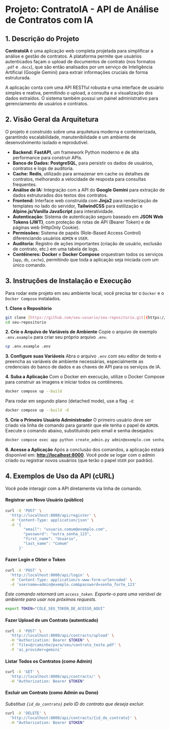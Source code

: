 # Projeto: ContratoIA - API de Análise de Contratos com IA

## 1. Descrição do Projeto

**ContratoIA** é uma aplicação web completa projetada para simplificar a análise e gestão de contratos. A plataforma permite que usuários autenticados façam o upload de documentos de contrato (nos formatos `.pdf` e `.docx`), que são então analisados por um serviço de Inteligência Artificial (Google Gemini) para extrair informações cruciais de forma estruturada.

A aplicação conta com uma API RESTful robusta e uma interface de usuário simples e reativa, permitindo o upload, a consulta e a visualização dos dados extraídos. O sistema também possui um painel administrativo para gerenciamento de usuários e contratos.

## 2. Visão Geral da Arquitetura

O projeto é construído sobre uma arquitetura moderna e conteinerizada, garantindo escalabilidade, manutenibilidade e um ambiente de desenvolvimento isolado e reprodutível.

-   **Backend:** **FastAPI**, um framework Python moderno e de alta performance para construir APIs.
-   **Banco de Dados:** **PostgreSQL**, para persistir os dados de usuários, contratos e logs de auditoria.
-   **Cache:** **Redis**, utilizado para armazenar em cache os detalhes de contratos, melhorando a velocidade de resposta para consultas frequentes.
-   **Análise de IA:** Integração com a API do **Google Gemini** para extração de dados estruturados dos textos dos contratos.
-   **Frontend:** Interface web construída com **Jinja2** para renderização de templates no lado do servidor, **TailwindCSS** para estilização e **Alpine.js/Vanilla JavaScript** para interatividade.
-   **Autenticação:** Sistema de autenticação seguro baseado em **JSON Web Tokens (JWT)**, com proteção de rotas de API (Bearer Token) e de páginas web (HttpOnly Cookie).
-   **Permissões:** Sistema de papéis (Role-Based Access Control) diferenciando usuários `ADMIN` e `USER`.
-   **Auditoria:** Registro de ações importantes (criação de usuário, exclusão de contrato, etc.) em uma tabela de logs.
-   **Contêineres:** **Docker** e **Docker Compose** orquestram todos os serviços (`app`, `db`, `cache`), permitindo que toda a aplicação seja iniciada com um único comando.

## 3. Instruções de Instalação e Execução

Para rodar este projeto em seu ambiente local, você precisa ter o `Docker` e o `Docker Compose` instalados.

**1. Clone o Repositório**
```bash
git clone [https://github.com/seu-usuario/seu-repositorio.git](https://github.com/seu-usuario/seu-repositorio.git)
cd seu-repositorio
```

**2. Crie o Arquivo de Variáveis de Ambiente**
Copie o arquivo de exemplo `.env.example` para criar seu próprio arquivo `.env`.

```bash
cp .env.example .env
```

**3. Configure suas Variáveis**
Abra o arquivo `.env` com seu editor de texto e preencha as variáveis de ambiente necessárias, especialmente as credenciais do banco de dados e as chaves de API para os serviços de IA.

**4. Suba a Aplicação**
Com o Docker em execução, utilize o Docker Compose para construir as imagens e iniciar todos os contêineres.

```bash
docker compose up --build
```
Para rodar em segundo plano (detached mode), use a flag `-d`:
```bash
docker compose up --build -d
```

**5. Crie o Primeiro Usuário Administrador**
O primeiro usuário deve ser criado via linha de comando para garantir que ele tenha o papel de `ADMIN`. Execute o comando abaixo, substituindo pelo email e senha desejados:

```bash
docker compose exec app python create_admin.py admin@exemplo.com senha_forte_123
```

**6. Acesse a Aplicação**
Após a conclusão dos comandos, a aplicação estará disponível em: **[http://localhost:8000](http://localhost:8000)**. Você pode se logar com o admin criado ou registrar novos usuários (que terão o papel `USER` por padrão).

## 4. Exemplos de Uso da API (cURL)

Você pode interagir com a API diretamente via linha de comando.

#### Registrar um Novo Usuário (público)
```bash
curl -X 'POST' \
  'http://localhost:8000/api/register' \
  -H 'Content-Type: application/json' \
  -d '{
        "email": "usuario.comum@exemplo.com",
        "password": "outra_senha_123",
        "first_name": "Usuario",
        "last_name": "Comum"
      }'
```

#### Fazer Login e Obter o Token
```bash
curl -X 'POST' \
  'http://localhost:8000/api/login' \
  -H 'Content-Type: application/x-www-form-urlencoded' \
  -d 'username=admin@exemplo.com&password=senha_forte_123'
```
*Este comando retornará um `access_token`. Exporte-o para uma variável de ambiente para usar nos próximos requests.*
```bash
export TOKEN="COLE_SEU_TOKEN_DE_ACESSO_AQUI"
```

#### Fazer Upload de um Contrato (autenticado)
```bash
curl -X 'POST' \
  'http://localhost:8000/api/contracts/upload' \
  -H "Authorization: Bearer $TOKEN" \
  -F 'file=@/caminho/para/seu/contrato_teste.pdf' \
  -F 'ai_provider=gemini'
```

#### Listar Todos os Contratos (como Admin)
```bash
curl -X 'GET' \
  'http://localhost:8000/api/contracts/' \
  -H "Authorization: Bearer $TOKEN"
```

#### Excluir um Contrato (como Admin ou Dono)
*Substitua `{id_do_contrato}` pelo ID do contrato que deseja excluir.*
```bash
curl -X 'DELETE' \
  'http://localhost:8000/api/contracts/{id_do_contrato}' \
  -H "Authorization: Bearer $TOKEN"
```